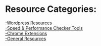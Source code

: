 # Resource Categories:
[-Wordpress Resources](https://rs-navid.github.io/Web-Design-Resources/wordpress) <br>
[-Speed & Performance Checker Tools](https://rs-navid.github.io/Web-Design-Resources/speed-checker-tools) <br>
[-Chrome Extensions](https://rs-navid.github.io/Web-Design-Resources/chrome-extensions) <br>
[-General Resources](https://rs-navid.github.io/Web-Design-Resources/assets) 
